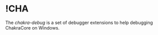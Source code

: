 # !CHA

The *chakra-debug* is a set of debugger extensions to help debugging ChakraCore on Windows.
